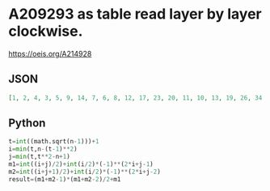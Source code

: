 # A209293 as table read layer by layer clockwise\.
https://oeis.org/A214928
## JSON
```JSON
[1, 2, 4, 3, 5, 9, 14, 7, 6, 8, 12, 17, 23, 20, 11, 10, 13, 19, 26, 34, 43, 30, 27, 16, 15, 18, 24, 31, 39, 48, 58, 53, 38, 35, 22, 21, 25, 33, 42, 52, 63, 75, 88, 69, 64, 47, 44, 29, 28, 32, 40, 49, 59, 70, 82, 95, 109, 102, 81, 76, 57, 54, 37, 36, 41, 51, 62]
```
## Python
```Python
t=int((math.sqrt(n-1)))+1
i=min(t,n-(t-1)**2)
j=min(t,t**2-n+1)
m1=int((i+j)/2)+int(i/2)*(-1)**(2*i+j-1)
m2=int((i+j+1)/2)+int(i/2)*(-1)**(2*i+j-2)
result=(m1+m2-1)*(m1+m2-2)/2+m1
```
